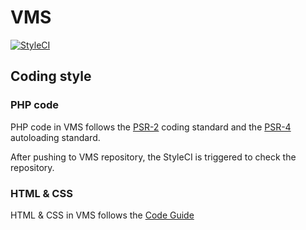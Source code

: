 # VMS

[![StyleCI](https://styleci.io/repos/38728555/shield)](https://styleci.io/repos/38728555)

## Coding style

### PHP code

PHP code in VMS follows the [PSR-2](http://www.php-fig.org/psr/psr-2/) coding standard and the [PSR-4](http://www.php-fig.org/psr/psr-4/) autoloading standard.

After pushing to VMS repository, the StyleCI is triggered to check the repository.

### HTML & CSS

HTML & CSS in VMS follows the [Code Guide](http://codeguide.co/)   
